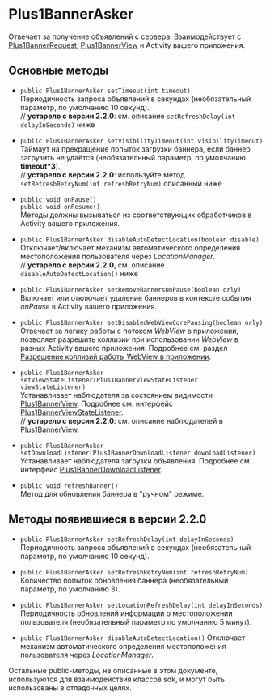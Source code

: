 Plus1BannerAsker
================
Отвечает за получение объявлений с сервера. Взаимодействует с [Plus1BannerRequest](https://github.com/WapStart/plus1-android-sdk/blob/master/doc/Plus1BannerRequest.md), [Plus1BannerView](https://github.com/WapStart/plus1-android-sdk/blob/master/doc/Plus1BannerView.md) и Activity вашего приложения.

Основные методы
------------------
* `public Plus1BannerAsker setTimeout(int timeout)`  
  Периодичность запроса объявлений в секундах (необязательный параметр, по умолчанию 10 секунд).  
  // **устарело с версии 2.2.0**: см. описание `setRefreshDelay(int delayInSeconds)` ниже

* `public Plus1BannerAsker setVisibilityTimeout(int visibilityTimeout)`  
  Таймаут на прекращение попыток загрузки баннера, если баннер загрузить не удаётся (необязательный параметр, по умолчанию **timeout*3**).  
  // **устарело с версии 2.2.0**: используйте метод `setRefreshRetryNum(int refreshRetryNum)` описанный ниже

* `public void onPause()`  
  `public void onResume()`  
  Методы должны вызываться из соответствующих обработчиков в Activity вашего приложения.

* `public Plus1BannerAsker disableAutoDetectLocation(boolean disable)`
  Отключает/включает механизм автоматического определения местоположения пользователя через *LocationManager*.  
  // **устарело с версии 2.2.0**, см. описание `disableAutoDetectLocation()` ниже

* `public Plus1BannerAsker setRemoveBannersOnPause(boolean orly)`  
  Включает или отключает удаление баннеров в контексте события *onPause* в Activity вашего приложения.

* `public Plus1BannerAsker setDisabledWebViewCorePausing(boolean orly)`  
  Отвечает за логику работы с потоком *WebView* в приложении, позволяет разрешить коллизии при использовании *WebView* в разных Activity вашего приложения. Подробнее см. раздел [Разрешение коллизий работы WebView в приложении](https://github.com/WapStart/plus1-android-sdk/blob/master/README-RUS.md#Разрешение-коллизий-работы-webview-в-приложении).

* `public Plus1BannerAsker setViewStateListener(Plus1BannerViewStateListener viewStateListener)`  
  Устанавливает наблюдателя за состоянием видимости [Plus1BannerView](https://github.com/WapStart/plus1-android-sdk/blob/master/doc/Plus1BannerView.md). Подробнее см. интерфейс [Plus1BannerViewStateListener](https://github.com/WapStart/plus1-android-sdk/blob/master/doc/Plus1BannerViewStateListener.md).  
  // **устарело с версии 2.2.0**: см. описание наблюдателей в [Plus1BannerView](https://github.com/WapStart/plus1-android-sdk/blob/master/doc/Plus1BannerView.md).

* `public Plus1BannerAsker setDownloadListener(Plus1BannerDownloadListener downloadListener)`  
  Устанавливает наблюдателя загрузки объявления. Подробнее см. интерфейс [Plus1BannerDownloadListener](https://github.com/WapStart/plus1-android-sdk/blob/master/doc/Plus1BannerDownloadListener.md).
  
* `public void refreshBanner()`  
  Метод для обновления баннера в "ручном" режиме.

Методы появившиеся в версии 2.2.0
---------------------------------

* `public Plus1BannerAsker setRefreshDelay(int delayInSeconds)`
  Периодичность запроса объявлений в секундах (необязательный параметр, по умолчанию 10 секунд).

* `public Plus1BannerAsker setRefreshRetryNum(int refreshRetryNum)`
  Количество попыток обновления баннера (необязательный параметр, по умолчанию 3). 
 
* `public Plus1BannerAsker setLocationRefreshDelay(int delayInSeconds)`
  Периодичность обновлений информации о местоположении пользователя (необязательный параметр по умолчанию 5 минут).

* `public Plus1BannerAsker disableAutoDetectLocation()`
  Отключает механизм автоматического определения местоположения пользователя через *LocationManager*.

Остальные public-методы, не описанные в этом документе, используются для взаимодействия классов sdk, и могут быть использованы в отладочных целях.
